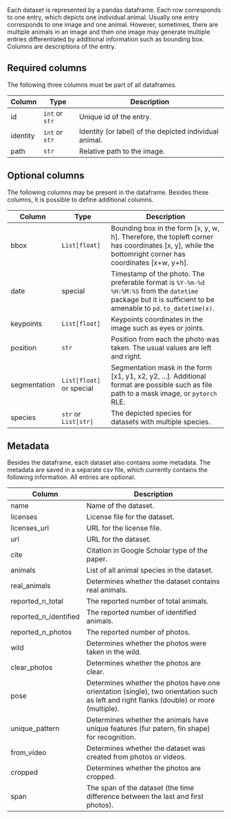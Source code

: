 Each dataset is represented by a pandas dataframe. Each row corresponds to one entry, which depicts one individual animal. Usually one entry corresponds to one image and one animal. However, sometimes, there are multiple animals in an image and then one image may generate multiple entries differentiated by additional information such as bounding box. Columns are descriptions of the entry.


## Required columns

The following three columns must be part of all dataframes.

| Column | Type | Description |
|--------|------|-------------|
| id | `int` or `str` | Unique id of the entry. |
| identity | `int` or `str` | Identity (or label) of the depicted individual animal. |
| path | `str` | Relative path to the image. |


## Optional columns

The following columns may be present in the dataframe. Besides these columns, it is possible to define additional columns.

| Column | Type | Description |
|--------|------|-------------|
| bbox | `List[float]` | Bounding box in the form [x, y, w, h]. Therefore, the topleft corner has coordinates [x, y], while the bottomright corner has coordinates [x+w, y+h]. |
| date | special | Timestamp of the photo. The preferable format is `%Y-%m-%d %H:%M:%S` from the `datetime` package but it is sufficient to be amenable to `pd.to_datetime(x)`. |
| keypoints | `List[float]` | Keypoints coordinates in the image such as eyes or joints. |
| position | `str` | Position from each the photo was taken. The usual values are left and right. |
| segmentation | `List[float]` or special | Segmentation mask in the form [x1, y1, x2, y2, ...]. Additional format are possible such as file path to a mask image, or `pytorch` RLE. |
| species | `str` or `List[str]` | The depicted species for datasets with multiple species. |


<!---
TODO: add date to the list

TODO: do something about the other arguments

array(['age', 'age_group', 'bbox', 'category', 'gender', 'glitch',
       'occlusion', 'out_of_focus', 'photo_quality', 'reid_split', 
       'segmentation_split', 'split', 'turning', 'video'],
-->


## Metadata

Besides the dataframe, each dataset also contains some metadata. The metadata are saved in a separate csv file, which currently contains the following information. All entries are optional.

| Column | Description |
|--------|-------------|
| name | Name of the dataset. |
| licenses | License file for the dataset. |
| licenses_url | URL for the license file. |
| url | URL for the dataset. |
| cite | Citation in Google Scholar type of the paper. |
| animals | List of all animal species in the dataset. |
| real_animals | Determines whether the dataset contains real animals. |
| reported_n_total | The reported number of total animals. |
| reported_n_identified | The reported number of identified animals. |
| reported_n_photos | The reported number of photos. |
| wild | Determines whether the photos were taken in the wild. |
| clear_photos | Determines whether the photos are clear. |
| pose | Determines whether the photos have one orientation (single), two orientation such as left and right flanks (double) or more (multiple). |
| unique_pattern | Determines whether the animals have unique features (fur patern, fin shape) for recognition. |
| from_video | Determines whether the dataset was created from photos or videos. |
| cropped | Determines whether the photos are cropped. |
| span | The span of the dataset (the time difference between the last and first photos). |
